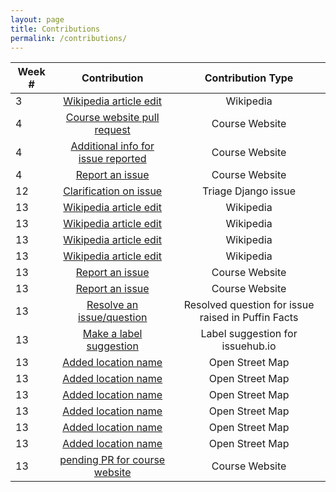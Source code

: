 ```yaml
---
layout: page
title: Contributions 
permalink: /contributions/
---
```




| Week #        | Contribution  | Contribution Type|
| ------------- |:-------------:| :-----:|
| 3 | [Wikipedia article edit](https://en.wikipedia.org/wiki/Special:Contributions/Swang96)| Wikipedia |
| 4 | [Course website pull request](https://github.com/joannakl/cs480_s18/pull/64) |   Course Website  |
| 4 | [Additional info for issue reported](https://github.com/joannakl/cs480_s18/issues/25#issuecomment-364227265)| Course Website |
| 4 | [Report an issue](https://github.com/joannakl/cs480_s18/issues/27)| Course Website |
| 12 | [Clarification on issue](https://github.com/django/django/pull/9825)|Triage Django issue|
| 13 | [Wikipedia article edit](https://en.wikipedia.org/wiki/Special:Contributions/Swang96)|Wikipedia|
| 13 | [Wikipedia article edit](https://en.wikipedia.org/wiki/Special:Contributions/Swang96)|Wikipedia|
| 13 | [Wikipedia article edit](https://en.wikipedia.org/wiki/Special:Contributions/Swang96)|Wikipedia|
| 13 | [Wikipedia article edit](https://en.wikipedia.org/wiki/Special:Contributions/Swang96)|Wikipedia|
| 13 | [Report an issue](https://github.com/joannakl/cs480_s18/issues/114)| Course Website |
| 13 | [Report an issue](https://github.com/joannakl/cs480_s18/issues/115) | Course Website |
| 13 |[Resolve an issue/question](https://github.com/stuartlynn/puffin_facts/issues/13)|Resolved question for issue raised in Puffin Facts|
| 13 | [Make a label suggestion](https://github.com/despo/issuehub.io/issues/110)|Label suggestion for issuehub.io|
| 13 | [Added location name](https://www.openstreetmap.org/changeset/58420103) |Open Street Map|
| 13 | [Added location name](https://www.openstreetmap.org/changeset/58420318) |Open Street Map|
| 13 | [Added location name](https://www.openstreetmap.org/changeset/58420388#map=19/40.73556/-73.99838)|Open Street Map|
| 13 | [Added location name](https://www.openstreetmap.org/changeset/58420456#map=19/40.73601/-73.99812)|Open Street Map|
| 13 | [Added location name](https://www.openstreetmap.org/changeset/58449996#map=19/40.73634/-73.99629)|Open Street Map|
| 13 | [Added location name](https://www.openstreetmap.org/changeset/58450089#map=19/40.73702/-73.99607)|Open Street Map|
| 13 | [pending PR for course website](https://github.com/joannakl/cs480_s18/issues/113)| Course Website |

